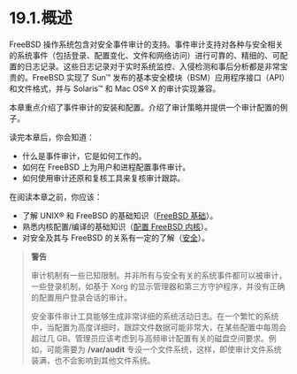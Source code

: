 # 19.1.概述

FreeBSD 操作系统包含对安全事件审计的支持。事件审计支持对各种与安全相关的系统事件（包括登录、配置变化、文件和网络访问）进行可靠的、精细的、可配置的日志记录。这些日志记录对于实时系统监控、入侵检测和事后分析都是非常宝贵的。FreeBSD 实现了 Sun™ 发布的基本安全模块（BSM）应用程序接口（API）和文件格式，并与 Solaris™ 和 Mac OS® X 的审计实现兼容。

本章重点介绍了事件审计的安装和配置。介绍了审计策略并提供一个审计配置的例子。

读完本章后，你会知道：

- 什么是事件审计，它是如何工作的。
- 如何在 FreeBSD 上为用户和进程配置事件审计。
- 如何使用审计还原和复核工具来复核审计跟踪。

在阅读本章之前，你应该：

- 了解 UNIX® 和 FreeBSD 的基础知识（[FreeBSD 基础](https://docs.freebsd.org/en/books/handbook/basics/index.html#basics)）。
- 熟悉内核配置/编译的基础知识（[配置 FreeBSD 内核](https://docs.freebsd.org/en/books/handbook/kernelconfig/index.html#kernelconfig)）。
- 对安全及其与 FreeBSD 的关系有一定的了解（[安全](https://docs.freebsd.org/en/books/handbook/security/index.html#security)）。

> **警告**
>
> 审计机制有一些已知限制。并非所有与安全有关的系统事件都可以被审计，一些登录机制，如基于 Xorg 的显示管理器和第三方守护程序，并没有正确的配置用户登录会话的审计。
>
> 安全事件审计工具能够生成非常详细的系统活动日志。在一个繁忙的系统中，当配置为高度详细时，跟踪文件数据可能非常大，在某些配置中每周会超过几 GB。管理员应该考虑到与高频审计配置有关的磁盘空间要求。例如，可能需要为 **/var/audit** 专设一个文件系统，这样，即使审计文件系统装满，也不会影响到其他文件系统。
